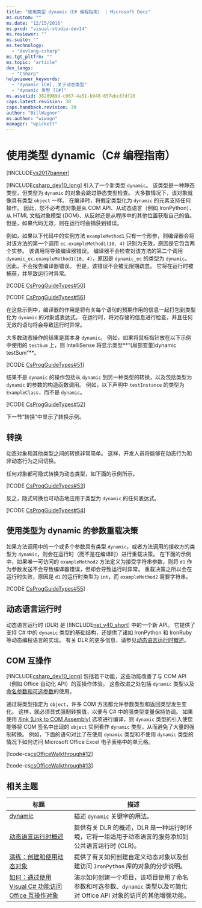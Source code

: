 ```yaml
---
title: "使用类型 dynamic（C# 编程指南） | Microsoft Docs"
ms.custom: ""
ms.date: "12/15/2016"
ms.prod: "visual-studio-dev14"
ms.reviewer: ""
ms.suite: ""
ms.technology: 
  - "devlang-csharp"
ms.tgt_pltfrm: ""
ms.topic: "article"
dev_langs: 
  - "CSharp"
helpviewer_keywords: 
  - "dynamic [C#], 关于动态类型"
  - "dynamic 类型 [C#]"
ms.assetid: 3828989d-c967-4a51-b948-857ebc8fdf26
caps.latest.revision: 30
caps.handback.revision: 30
author: "BillWagner"
ms.author: "wiwagn"
manager: "wpickett"
---
```

# 使用类型 dynamic（C# 编程指南）
[!INCLUDE[vs2017banner](../../../csharp/includes/vs2017banner.md)]

[!INCLUDE[csharp_dev10_long](../../../csharp/programming-guide/classes-and-structs/includes/csharp_dev10_long_md.md)] 引入了一个新类型 `dynamic`。  该类型是一种静态类型，但类型为 `dynamic` 的对象会跳过静态类型检查。  大多数情况下，该对象就像具有类型 `object` 一样。  在编译时，将假定类型化为 `dynamic` 的元素支持任何操作。  因此，您不必考虑对象是从 COM API、从动态语言（例如 IronPython）、从 HTML 文档对象模型 \(DOM\)、从反射还是从程序中的其他位置获取自己的值。  但是，如果代码无效，则在运行时会捕获到错误。  
  
 例如，如果以下代码中的实例方法 `exampleMethod1` 只有一个形参，则编译器会将对该方法的第一个调用 `ec.exampleMethod1(10, 4)` 识别为无效，原因是它包含两个实参。  该调用将导致编译器错误。  编译器不会检查对该方法的第二个调用 `dynamic_ec.exampleMethod1(10, 4)`，原因是 `dynamic_ec` 的类型为 `dynamic`。  因此，不会报告编译器错误。  但是，该错误不会被无限期疏忽。  它将在运行时被捕获，并导致运行时异常。  
  
 [!CODE [CsProgGuideTypes#50](../CodeSnippet/VS_Snippets_VBCSharp/CsProgGuideTypes#50)]  
  
 [!CODE [CsProgGuideTypes#56](../CodeSnippet/VS_Snippets_VBCSharp/CsProgGuideTypes#56)]  
  
 在这些示例中，编译器的作用是将有关每个语句的预期作用的信息一起打包到类型化为 `dynamic` 的对象或表达式。  在运行时，将对存储的信息进行检查，并且任何无效的语句将会导致运行时异常。  
  
 大多数动态操作的结果是其本身 `dynamic`。  例如，如果将鼠标指针放在以下示例中使用的 `testSum` 上，则 IntelliSense 将显示类型**“\(局部变量\)dynamic testSum”**。  
  
 [!CODE [CsProgGuideTypes#51](../CodeSnippet/VS_Snippets_VBCSharp/CsProgGuideTypes#51)]  
  
 结果不是 `dynamic` 的操作包括从 `dynamic` 到另一种类型的转换，以及包括类型为 `dynamic` 的参数的构造函数调用。  例如，以下声明中 `testInstance` 的类型为 `ExampleClass`，而不是 `dynamic`。  
  
 [!CODE [CsProgGuideTypes#52](../CodeSnippet/VS_Snippets_VBCSharp/CsProgGuideTypes#52)]  
  
 下一节“转换”中显示了转换示例。  
  
## 转换  
 动态对象和其他类型之间的转换非常简单。  这样，开发人员将能够在动态行为和非动态行为之间切换。  
  
 任何对象都可隐式转换为动态类型，如下面的示例所示。  
  
 [!CODE [CsProgGuideTypes#53](../CodeSnippet/VS_Snippets_VBCSharp/CsProgGuideTypes#53)]  
  
 反之，隐式转换也可动态地应用于类型为 `dynamic` 的任何表达式。  
  
 [!CODE [CsProgGuideTypes#54](../CodeSnippet/VS_Snippets_VBCSharp/CsProgGuideTypes#54)]  
  
## 使用类型为 dynamic 的参数重载决策  
 如果方法调用中的一个或多个参数具有类型 `dynamic`，或者方法调用的接收方的类型为 `dynamic`，则会在运行时（而不是在编译时）进行重载决策。  在下面的示例中，如果唯一可访问的 `exampleMethod2` 方法定义为接受字符串参数，则将 `d1` 作为参数发送不会导致编译器错误，但却会导致运行时异常。  重载决策之所以会在运行时失败，原因是 `d1` 的运行时类型为 `int`，而 `exampleMethod2` 需要字符串。  
  
 [!CODE [CsProgGuideTypes#55](../CodeSnippet/VS_Snippets_VBCSharp/CsProgGuideTypes#55)]  
  
## 动态语言运行时  
 动态语言运行时 \(DLR\) 是 [!INCLUDE[net_v40_short](../../../csharp/programming-guide/types/includes/net_v40_short_md.md)] 中的一个新 API。  它提供了支持 C\# 中的 `dynamic` 类型的基础结构，还提供了诸如 IronPython 和 IronRuby 等动态编程语言的实现。  有关 DLR 的更多信息，请参见[动态语言运行时概述](../Topic/Dynamic%20Language%20Runtime%20Overview.md)。  
  
## COM 互操作  
 [!INCLUDE[csharp_dev10_long](../../../csharp/programming-guide/classes-and-structs/includes/csharp_dev10_long_md.md)] 包括若干功能，这些功能改善了与 COM API（例如 Office 自动化 API）的互操作体验。  这些改进之处包括 `dynamic` 类型以及[命名参数和可选参数](../../../csharp/programming-guide/classes-and-structs/named-and-optional-arguments.md)的使用。  
  
 通过将类型指定为 `object`，许多 COM 方法都允许参数类型和返回类型发生变化。  这样，就必须显式强制转换值，以便与 C\# 中的强类型变量保持协调。  如果使用 [\/link \(Link to COM Assembly\)](../../../csharp/language-reference/compiler-options/link-compiler-option.md) 选项进行编译，则 `dynamic` 类型的引入使您能够将 COM 签名中出现的 `object` 实例看作 `dynamic` 类型，从而避免了大量的强制转换。  例如，下面的语句对比了在使用 `dynamic` 类型和不使用 `dynamic` 类型的情况下如何访问 Microsoft Office Excel 电子表格中的单元格。  
  
 [!code-cs[csOfficeWalkthrough#12](../../../csharp/programming-guide/interop/codesnippet/CSharp/using-type-dynamic_1.cs)]  
  
 [!code-cs[csOfficeWalkthrough#13](../../../csharp/programming-guide/interop/codesnippet/CSharp/using-type-dynamic_2.cs)]  
  
## 相关主题  
  
|标题|描述|  
|--------|--------|  
|[dynamic](../../../csharp/language-reference/keywords/dynamic.md)|描述 `dynamic` 关键字的用法。|  
|[动态语言运行时概述](../Topic/Dynamic%20Language%20Runtime%20Overview.md)|提供有关 DLR 的概述，DLR 是一种运行时环境，它将一组适用于动态语言的服务添加到公共语言运行时 \(CLR\)。|  
|[演练：创建和使用动态对象](../../../csharp/programming-guide/types/walkthrough-creating-and-using-dynamic-objects.md)|提供了有关如何创建自定义动态对象以及创建访问 `IronPython` 库的对象的分步说明。|  
|[如何：通过使用 Visual C\# 功能访问 Office 互操作对象](../../../csharp/programming-guide/interop/how-to-access-office-onterop-objects.md)|演示如何创建一个项目，该项目使用了命名参数和可选参数、`dynamic` 类型以及可简化对 Office API 对象的访问的其他增强功能。|
